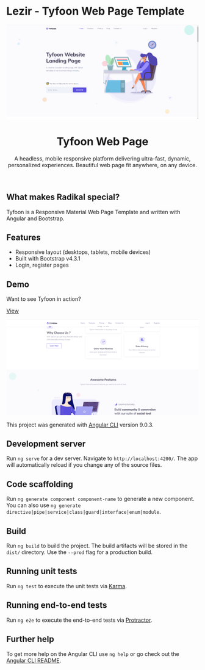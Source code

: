 # Lezir - Tyfoon Web Page Template

![](screenshots/screenshot1.png)

<div align="center">
  <h1>Tyfoon Web Page</h1>
</div>



<div align="center">
  A headless, mobile responsive platform delivering ultra-fast, dynamic, personalized experiences. Beautiful web page fit anywhere, on any device.
</div>

<br>



<br>

## What makes Radikal special?

Tyfoon is a Responsive Material Web Page Template and written with Angular  and Bootstrap.

## Features

- Responsive layout (desktops, tablets, mobile devices)
- Built with Bootstrap v4.3.1
- Login, register pages


## Demo

Want to see Tyfoon in action?

[View ](https://joysaha456.github.io/tyfoon_web_angular)


![](screenshots/screenshot2.png)


This project was generated with [Angular CLI](https://github.com/angular/angular-cli) version 9.0.3.

## Development server

Run `ng serve` for a dev server. Navigate to `http://localhost:4200/`. The app will automatically reload if you change any of the source files.

## Code scaffolding

Run `ng generate component component-name` to generate a new component. You can also use `ng generate directive|pipe|service|class|guard|interface|enum|module`.

## Build

Run `ng build` to build the project. The build artifacts will be stored in the `dist/` directory. Use the `--prod` flag for a production build.

## Running unit tests

Run `ng test` to execute the unit tests via [Karma](https://karma-runner.github.io).

## Running end-to-end tests

Run `ng e2e` to execute the end-to-end tests via [Protractor](http://www.protractortest.org/).

## Further help

To get more help on the Angular CLI use `ng help` or go check out the [Angular CLI README](https://github.com/angular/angular-cli/blob/master/README.md).
